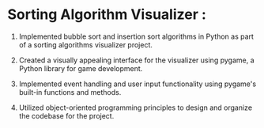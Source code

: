 # Sorting Algorithm Visualizer :

1. Implemented bubble sort and insertion sort algorithms in Python as part of a sorting algorithms visualizer project. 

2. Created a visually appealing interface for the visualizer using pygame, a Python library for game development.

3. Implemented event handling and user input functionality using pygame's built-in functions and methods.

4. Utilized object-oriented programming principles to design and organize the codebase for the project.


